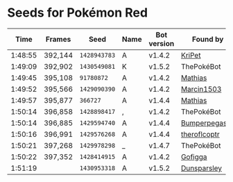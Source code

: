 # Seeds for Pokémon Red

| Time    | Frames  | Seed         | Name | Bot version | Found by                                          |
|---------|---------|--------------|------|-------------|---------------------------------------------------|
| 1:48:55 | 392,144 | `1428943783` | A    | v1.4.2      | [KriPet](https://github.com/KriPet)               |
| 1:49:09 | 392,902 | `1430549081` | K    | v1.5.2      | ThePokéBot                                        |
| 1:49:45 | 395,108 |   `91780872` | A    | v1.4.2      | [Mathias](https://mathiasbynens.be/)              |
| 1:49:52 | 395,566 | `1429090390` | A    | v1.4.2      | [Marcin1503](https://github.com/Marcin1503)       |
| 1:49:57 | 395,877 |     `366727` | A    | v1.4.4      | [Mathias](https://mathiasbynens.be/)              |
| 1:50:14 | 396,858 | `1428898417` | ,    | v1.4.2      | ThePokéBot                                        |
| 1:50:14 | 396,885 | `1429594740` | A    | v1.4.4      | [Bumperpegasus](https://github.com/Bumperpegasus) |
| 1:50:16 | 396,991 | `1429576268` | A    | v1.4.4      | [theroflcoptr](https://github.com/theroflcoptr)   |
| 1:50:21 | 397,268 | `1429978298` | _    | v1.4.7      | ThePokéBot                                        |
| 1:50:22 | 397,352 | `1428414915` | A    | v1.4.2      | [Gofigga](http://www.twitch.tv/gofigga)           |
| 1:51:19 |         | `1430953318` | A    | v1.5.2      | [Dunsparsley](https://twitter.com/Dunsparsley)    |

